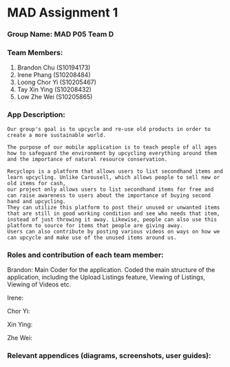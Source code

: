 # MAD Assignment 1

### Group Name: MAD P05 Team D

### Team Members:
1. Brandon Chu (S10194173)
2. Irene Phang (S10208484)
3. Loong Chor Yi (S10205467)
4. Tay Xin Ying (S10208432)
5. Low Zhe Wei (S10205865)


### App Description:
```
Our group's goal is to upcycle and re-use old products in order to create a more sustainable world.

The purpose of our mobile application is to teach people of all ages how to safeguard the environment by upcycling everything around them and the importance of natural resource conservation.

Recyclops is a platform that allows users to list secondhand items and learn upcycling. Unlike Carousell, which allows people to sell new or old items for cash, 
our project only allows users to list secondhand items for free and can raise awareness to users about the importance of buying second hand and upcycling. 
They can utilize this platform to post their unused or unwanted items that are still in good working condition and see who needs that item, instead of just throwing it away. Likewise, people can also use this platform to source for items that people are giving away. 
Users can also contribute by posting various videos on ways on how we can upcycle and make use of the unused items around us. 

```
### Roles and contribution of each team member:

Brandon: Main Coder for the application. Coded the main structure of the application, including the Upload Listings feature, Viewing of Listings, Viewing of Videos etc. 

Irene:

Chor Yi:

Xin Ying:

Zhe Wei:

### Relevant appendices (diagrams, screenshots, user guides):



